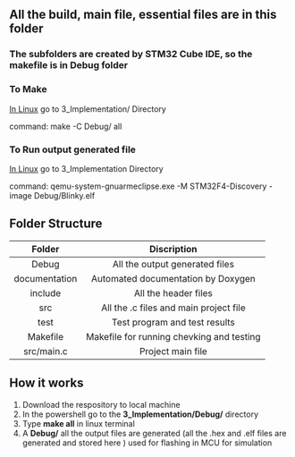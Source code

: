 ## All the build, main file, essential files are in this folder
### The subfolders are created by STM32 Cube IDE, so the makefile is in Debug folder
### To Make
[In Linux]() go to 3_Implementation/ Directory

command: make -C Debug/ all

### To Run output generated file
[In Linux]() go to 3_Implementation Directory

command: qemu-system-gnuarmeclipse.exe -M STM32F4-Discovery -image Debug/Blinky.elf
## Folder Structure
| Folder | Discription |
| :---: | :---: | 
| Debug | All the output generated files
| documentation	| Automated documentation by Doxygen
| include	| All the header files
| src |	All the .c files and main project file
| test | Test program and test results
| Makefile | Makefile for running chevking and testing
| src/main.c | Project main file

## How it works 
1.  Download the respository to local machine
2.  In the powershell go to the __3_Implementation/Debug/__ directory 
3.  Type __make all__ in linux terminal
4.  A __Debug/__ all the output files are generated (all the .hex and .elf files are generated and stored here ) used for flashing in MCU for simulation
